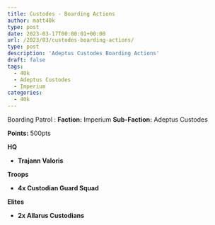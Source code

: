 ```yaml
---
title: Custodes - Boarding Actions
author: matt40k
type: post
date: 2023-03-17T00:00:01+00:00
url: /2023/03/custodes-boarding-actions/
type: post
description: 'Adeptus Custodes Boarding Actions'
draft: false
tags: 
  - 40k
  - Adeptus Custodes
  - Imperium
categories:
  - 40k
---
```


Boarding Patrol
: __Faction:__ Imperium __Sub-Faction:__ Adeptus Custodes

__Points:__ 500pts

__HQ__
-  __Trajann Valoris__


__Troops__
- __4x Custodian Guard Squad__


__Elites__
- __2x Allarus Custodians__